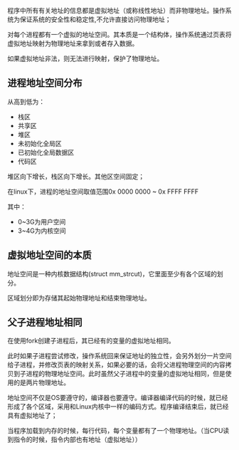 程序中所有有关地址的信息都是虚拟地址（或称线性地址）而非物理地址。操作系统为保证系统的安全性和稳定性,不允许直接访问物理地址；

对每个进程都有一个虚拟的地址空间。其本质是一个结构体，操作系统通过页表将虚拟地址映射为物理地址来拿到或者存入数据。

如果虚拟地址非法，则无法进行映射，保护了物理地址。
## 进程地址空间分布
从高到低为：

- 栈区
- 共享区
- 堆区
- 未初始化全局区
- 已初始化全局数据区
- 代码区

堆区向下增长，栈区向下增长。其他区空间固定；

在linux下，进程的地址空间取值范围0x 0000 0000 ~ 0x FFFF FFFF

其中：
- 0~3G为用户空间
- 3~4G为内核空间

## 虚拟地址空间的本质

地址空间是一种内核数据结构(struct mm_strcut)，它里面至少有各个区域的划分。

区域划分即为存储其起始物理地址和结束物理地址。

## 父子进程地址相同

在使用fork创建子进程后，其已经有的变量的虚拟地址相同。

此时如果子进程尝试修改，操作系统回来保证地址的独立性，会另外划分一片空间给子进程，并修改页表的映射关系，如果必要的话，会将父进程物理空间的内容拷贝到子进程的物理地址空间。此时虽然父子进程中的变量的虚拟地址相同，但是使用的是两片物理地址。


地址空间不仅是OS要遵守的，编译器也要遵守。编译器编译代码的时候，就已经形成了各个区域，采用和Linux内核中一样的编码方式。程序编译结束后，就已经具有虚拟地址了；

当程序加载到内存的时候，每行代码，每个变量都有了一个物理地址。（当CPU读到指令的时候，指令内部也有地址（虚拟地址））